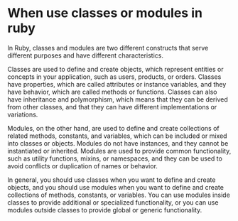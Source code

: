# When use classes or modules in ruby

In Ruby, classes and modules are two different constructs that serve different purposes and have different characteristics.

Classes are used to define and create objects, which represent entities or concepts in your application, such as users, products, or orders. Classes have properties, which are called attributes or instance variables, and they have behavior, which are called methods or functions. Classes can also have inheritance and polymorphism, which means that they can be derived from other classes, and that they can have different implementations or variations.

Modules, on the other hand, are used to define and create collections of related methods, constants, and variables, which can be included or mixed into classes or objects. Modules do not have instances, and they cannot be instantiated or inherited. Modules are used to provide common functionality, such as utility functions, mixins, or namespaces, and they can be used to avoid conflicts or duplication of names or behavior.

In general, you should use classes when you want to define and create objects, and you should use modules when you want to define and create collections of methods, constants, or variables. You can use modules inside classes to provide additional or specialized functionality, or you can use modules outside classes to provide global or generic functionality.